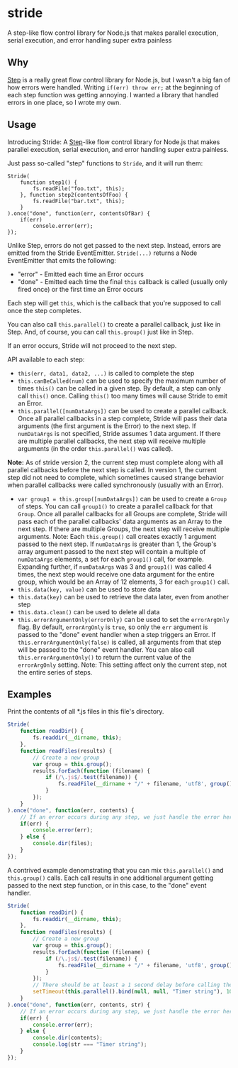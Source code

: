 stride
======

A step-like flow control library for Node.js that makes parallel execution, serial execution, and error handling super extra painless

Why
---

[Step](https://github.com/creationix/step/) is a really great flow
control library for Node.js, but I wasn't a big fan of how errors were
handled.  Writing `if(err) throw err;` at the beginning of each step
function was getting annoying.  I wanted a library that handled errors
in one place, so I wrote my own.

Usage
-----

Introducing Stride: A [Step](https://github.com/creationix/step/)-like
flow control library for Node.js that makes parallel execution,
serial execution, and error handling super extra painless.

Just pass so-called "step" functions to `Stride`, and it will run them:

```
Stride(
	function step1() {
		fs.readFile("foo.txt", this);
	}, function step2(contentsOfFoo) {
		fs.readFile("bar.txt", this);
	}
).once("done", function(err, contentsOfBar) {
	if(err)
		console.error(err);
});
```

Unlike Step, errors do not get passed to the next step.  Instead,
errors are emitted from the Stride EventEmitter.  `Stride(...)` returns
a Node EventEmitter that emits the following:

- "error" - Emitted each time an Error occurs
- "done" - Emitted each time the final `this` callback is called
	(usually only fired once) or the first time an Error occurs

Each step will get `this`, which is the callback that you're
supposed to call once the step completes.

You can also call `this.parallel()` to create a parallel callback,
just like in Step.  And, of course, you can call `this.group()`
just like in Step.

If an error occurs, Stride will not proceed to the next step.

API available to each step:

- `this(err, data1, data2, ...)` is called to complete the step
- `this.canBeCalled(num)` can be used to specify the maximum number of
 times `this()` can be called in a given step. By default, a step can
only call `this()` once.  Calling `this()` too many times will cause
Stride to emit an Error.
- `this.parallel([numDataArgs])` can be used to create a parallel callback.
Once all parallel callbacks in a step complete, Stride will pass their data
arguments (the first argument is the Error) to the next step.  If `numDataArgs`
is not specified, Stride assumes 1 data argument. If there are multiple
parallel callbacks, the next step will receive multiple arguments (in the order
`this.parallel()` was called).

**Note:** As of stride version 2, the current step must complete along with all
parallel callbacks before the next step is called.  In version 1, the current
step did not need to complete, which sometimes caused strange behavior when
parallel callbacks were called synchronously (usually with an Error).

- `var group1 = this.group([numDataArgs])` can be used to create a `Group` of
  steps.  You can call `group1()` to create a parallel callback for that
  `Group`.  Once all parallel callbacks for all Groups are complete, Stride will
  pass each of the parallel callbacks' data arguments as an Array to the next
  step.  If there are multiple Groups, the next step will receive multiple
  arguments.  Note: Each `this.group()` call creates exactly 1 argument passed
  to the next step.  If `numDataArgs` is greater than 1, the Group's array
  argument passed to the next step will contain a multiple of `numDataArgs`
  elements, a set for each `group1()` call, for example.  Expanding further, if
  `numDataArgs` was 3 and `group1()` was called 4 times, the next step would
  receive one data argument for the entire group, which would be an Array of 12
  elements, 3 for each `group1()` call.
- `this.data(key, value)` can be used to store data
- `this.data(key)` can be used to retrieve the data later, even from another step
- `this.data.clean()` can be used to delete all data
- `this.errorArgumentOnly(errorOnly)` can be used to set the `errorArgOnly`
  flag.  By default, `errorArgOnly` is `true`, so only the `err` argument is
  passed to the "done" event handler when a step triggers an Error.  If
  `this.errorArgumentOnly(false)` is called, all arguments from that step will
  be passed to the "done" event handler.  You can also call
  `this.errorArgumentOnly()` to return the current value of the `errorArgOnly`
  setting.  Note: This setting affect only the current step, not the entire
  series of steps.

Examples
--------

Print the contents of all *.js files in this file's directory.
```javascript
Stride(
	function readDir() {
		fs.readdir(__dirname, this);
	},
	function readFiles(results) {
		// Create a new group
		var group = this.group();
		results.forEach(function (filename) {
			if (/\.js$/.test(filename)) {
				fs.readFile(__dirname + "/" + filename, 'utf8', group());
			}
		});
	}
).once("done", function(err, contents) {
	// If an error occurs during any step, we just handle the error here and abort.
	if(err) {
		console.error(err);
	} else {
		console.dir(files);
	}
});
```

A contrived example denomstrating that you can mix `this.parallel()` and `this.group()` calls.
Each call results in one additional argument getting passed to the next step function, or
in this case, to the "done" event handler.
```javascript
Stride(
	function readDir() {
		fs.readdir(__dirname, this);
	},
	function readFiles(results) {
		// Create a new group
		var group = this.group();
		results.forEach(function (filename) {
			if (/\.js$/.test(filename)) {
				fs.readFile(__dirname + "/" + filename, 'utf8', group());
			}
		});
		// There should be at least a 1 second delay before calling the next step
		setTimeout(this.parallel().bind(null, null, "Timer string"), 1000);
	}
).once("done", function(err, contents, str) {
	// If an error occurs during any step, we just handle the error here and abort.
	if(err) {
		console.error(err);
	} else {
		console.dir(contents);
		console.log(str === "Timer string");
	}
});
```
